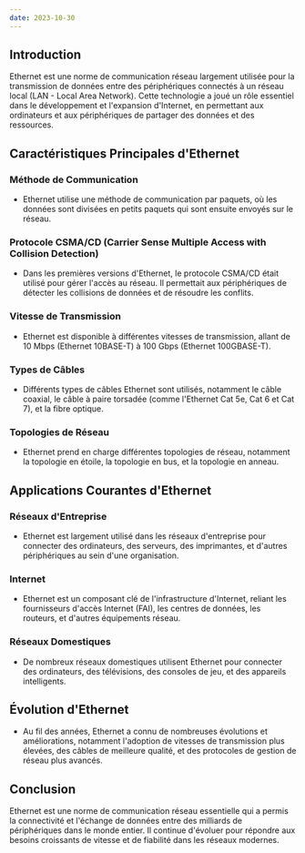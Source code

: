 ```yaml
---
date: 2023-10-30
---
```

## Introduction
Ethernet est une norme de communication réseau largement utilisée pour la transmission de données entre des périphériques connectés à un réseau local (LAN - Local Area Network). Cette technologie a joué un rôle essentiel dans le développement et l'expansion d'Internet, en permettant aux ordinateurs et aux périphériques de partager des données et des ressources.

## Caractéristiques Principales d'Ethernet

### Méthode de Communication
- Ethernet utilise une méthode de communication par paquets, où les données sont divisées en petits paquets qui sont ensuite envoyés sur le réseau.

### Protocole CSMA/CD (Carrier Sense Multiple Access with Collision Detection)
- Dans les premières versions d'Ethernet, le protocole CSMA/CD était utilisé pour gérer l'accès au réseau. Il permettait aux périphériques de détecter les collisions de données et de résoudre les conflits.

### Vitesse de Transmission
- Ethernet est disponible à différentes vitesses de transmission, allant de 10 Mbps (Ethernet 10BASE-T) à 100 Gbps (Ethernet 100GBASE-T).

### Types de Câbles
- Différents types de câbles Ethernet sont utilisés, notamment le câble coaxial, le câble à paire torsadée (comme l'Ethernet Cat 5e, Cat 6 et Cat 7), et la fibre optique.

### Topologies de Réseau
- Ethernet prend en charge différentes topologies de réseau, notamment la topologie en étoile, la topologie en bus, et la topologie en anneau.

## Applications Courantes d'Ethernet

### Réseaux d'Entreprise
- Ethernet est largement utilisé dans les réseaux d'entreprise pour connecter des ordinateurs, des serveurs, des imprimantes, et d'autres périphériques au sein d'une organisation.

### Internet
- Ethernet est un composant clé de l'infrastructure d'Internet, reliant les fournisseurs d'accès Internet (FAI), les centres de données, les routeurs, et d'autres équipements réseau.

### Réseaux Domestiques
- De nombreux réseaux domestiques utilisent Ethernet pour connecter des ordinateurs, des télévisions, des consoles de jeu, et des appareils intelligents.

## Évolution d'Ethernet
- Au fil des années, Ethernet a connu de nombreuses évolutions et améliorations, notamment l'adoption de vitesses de transmission plus élevées, des câbles de meilleure qualité, et des protocoles de gestion de réseau plus avancés.

## Conclusion
Ethernet est une norme de communication réseau essentielle qui a permis la connectivité et l'échange de données entre des milliards de périphériques dans le monde entier. Il continue d'évoluer pour répondre aux besoins croissants de vitesse et de fiabilité dans les réseaux modernes.